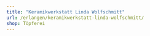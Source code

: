 ```yaml
---
title: "Keramikwerkstatt Linda Wolfschmitt"
url: /erlangen/keramikwerkstatt-linda-wolfschmitt/
shop: Töpferei
---
```

